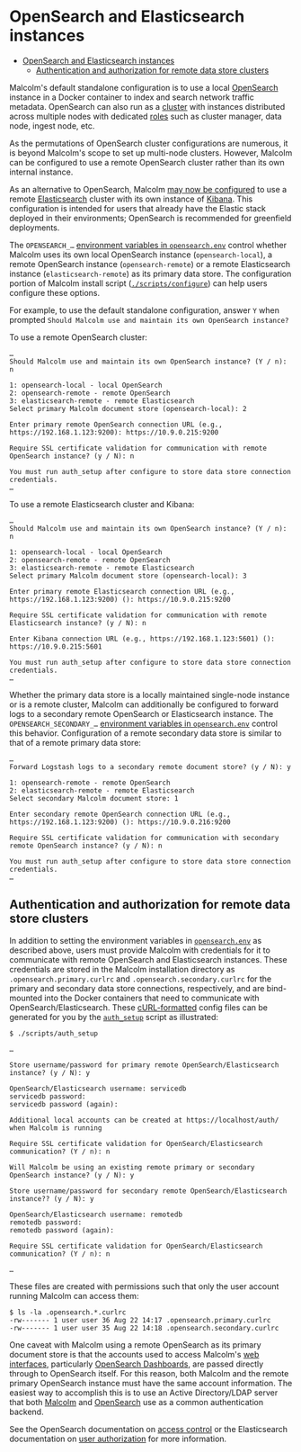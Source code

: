 # <a name="OpenSearchInstance"></a>OpenSearch and Elasticsearch instances

* [OpenSearch and Elasticsearch instances](#OpenSearchInstance)
    - [Authentication and authorization for remote data store clusters](#OpenSearchAuth)

Malcolm's default standalone configuration is to use a local [OpenSearch](https://opensearch.org/) instance in a Docker container to index and search network traffic metadata. OpenSearch can also run as a [cluster](https://opensearch.org/docs/latest/opensearch/cluster/) with instances distributed across multiple nodes with dedicated [roles](https://opensearch.org/docs/latest/opensearch/cluster/#nodes) such as cluster manager, data node, ingest node, etc.

As the permutations of OpenSearch cluster configurations are numerous, it is beyond Malcolm's scope to set up multi-node clusters. However, Malcolm can be configured to use a remote OpenSearch cluster rather than its own internal instance.

As an alternative to OpenSearch, Malcolm [may now be configured](https://github.com/idaholab/Malcolm/issues/258) to use a remote [Elasticsearch](https://www.elastic.co/elasticsearch/) cluster with its own instance of [Kibana](https://www.elastic.co/kibana). This configuration is intended for users that already have the Elastic stack deployed in their environments; OpenSearch is recommended for greenfield deployments.

The `OPENSEARCH_…` [environment variables in `opensearch.env`](malcolm-config.md#MalcolmConfigEnvVars) control whether Malcolm uses its own local OpenSearch instance (`opensearch-local`), a remote OpenSearch instance (`opensearch-remote`) or a remote Elasticsearch instance (`elasticsearch-remote`) as its primary data store. The configuration portion of Malcolm install script ([`./scripts/configure`](malcolm-config.md#ConfigAndTuning)) can help users configure these options.

For example, to use the default standalone configuration, answer `Y` when prompted `Should Malcolm use and maintain its own OpenSearch instance?`

To use a remote OpenSearch cluster:

```
…
Should Malcolm use and maintain its own OpenSearch instance? (Y / n): n

1: opensearch-local - local OpenSearch
2: opensearch-remote - remote OpenSearch
3: elasticsearch-remote - remote Elasticsearch
Select primary Malcolm document store (opensearch-local): 2

Enter primary remote OpenSearch connection URL (e.g., https://192.168.1.123:9200): https://10.9.0.215:9200

Require SSL certificate validation for communication with remote OpenSearch instance? (y / N): n

You must run auth_setup after configure to store data store connection credentials.
…
```

To use a remote Elasticsearch cluster and Kibana:

```
…
Should Malcolm use and maintain its own OpenSearch instance? (Y / n): n

1: opensearch-local - local OpenSearch
2: opensearch-remote - remote OpenSearch
3: elasticsearch-remote - remote Elasticsearch
Select primary Malcolm document store (opensearch-local): 3

Enter primary remote Elasticsearch connection URL (e.g., https://192.168.1.123:9200) (): https://10.9.0.215:9200

Require SSL certificate validation for communication with remote Elasticsearch instance? (y / N): n

Enter Kibana connection URL (e.g., https://192.168.1.123:5601) (): https://10.9.0.215:5601

You must run auth_setup after configure to store data store connection credentials.
…
```

Whether the primary data store is a locally maintained single-node instance or is a remote cluster, Malcolm can additionally be configured to forward logs to a secondary remote OpenSearch or Elasticsearch instance. The `OPENSEARCH_SECONDARY_…` [environment variables in `opensearch.env`](malcolm-config.md#MalcolmConfigEnvVars) control this behavior. Configuration of a remote secondary data store is similar to that of a remote primary data store:


```
…
Forward Logstash logs to a secondary remote document store? (y / N): y

1: opensearch-remote - remote OpenSearch
2: elasticsearch-remote - remote Elasticsearch
Select secondary Malcolm document store: 1

Enter secondary remote OpenSearch connection URL (e.g., https://192.168.1.123:9200) (): https://10.9.0.216:9200

Require SSL certificate validation for communication with secondary remote OpenSearch instance? (y / N): n

You must run auth_setup after configure to store data store connection credentials.
…
```

## <a name="OpenSearchAuth"></a>Authentication and authorization for remote data store clusters

In addition to setting the environment variables in [`opensearch.env`](malcolm-config.md#MalcolmConfigEnvVars) as described above, users must provide Malcolm with credentials for it to communicate with remote OpenSearch and Elasticsearch instances. These credentials are stored in the Malcolm installation directory as `.opensearch.primary.curlrc` and `.opensearch.secondary.curlrc` for the primary and secondary data store connections, respectively, and are bind-mounted into the Docker containers that need to communicate with OpenSearch/Elasticsearch. These [cURL-formatted](https://everything.curl.dev/cmdline/configfile) config files can be generated for you by the [`auth_setup`](authsetup.md#AuthSetup) script as illustrated:

```
$ ./scripts/auth_setup 

…

Store username/password for primary remote OpenSearch/Elasticsearch instance? (y / N): y

OpenSearch/Elasticsearch username: servicedb 
servicedb password:
servicedb password (again):

Additional local accounts can be created at https://localhost/auth/ when Malcolm is running

Require SSL certificate validation for OpenSearch/Elasticsearch communication? (Y / n): n

Will Malcolm be using an existing remote primary or secondary OpenSearch instance? (y / N): y

Store username/password for secondary remote OpenSearch/Elasticsearch instance?? (y / N): y

OpenSearch/Elasticsearch username: remotedb
remotedb password:
remotedb password (again):

Require SSL certificate validation for OpenSearch/Elasticsearch communication? (Y / n): n

…
```

These files are created with permissions such that only the user account running Malcolm can access them:

```
$ ls -la .opensearch.*.curlrc
-rw------- 1 user user 36 Aug 22 14:17 .opensearch.primary.curlrc
-rw------- 1 user user 35 Aug 22 14:18 .opensearch.secondary.curlrc
```

One caveat with Malcolm using a remote OpenSearch as its primary document store is that the accounts used to access Malcolm's [web interfaces](quickstart.md#UserInterfaceURLs), particularly [OpenSearch Dashboards](dashboards.md#Dashboards), are passed directly through to OpenSearch itself. For this reason, both Malcolm and the remote primary OpenSearch instance must have the same account information. The easiest way to accomplish this is to use an Active Directory/LDAP server that both [Malcolm](authsetup.md#AuthLDAP) and [OpenSearch](https://opensearch.org/docs/latest/security-plugin/configuration/ldap/) use as a common authentication backend.

See the OpenSearch documentation on [access control](https://opensearch.org/docs/latest/security-plugin/access-control/index/) or the Elasticsearch documentation on [user authorization](https://www.elastic.co/guide/en/elasticsearch/reference/current/authorization.html) for more information.
